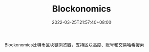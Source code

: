 ﻿---
weight: 
title: "Blockonomics"
description: "Blockonomics比特币区块链浏览器，支持区块高度、账号和交易哈希搜索"
date: 2022-03-25T21:57:40+08:00
lastmod: 2022-03-25T16:45:40+08:00
draft: false
authors: ["Metabd"]
featuredImage: "blockonomics.jpg"
link: ""
tags: ["区块链浏览器","Blockonomics"]
categories: ["navigation"]
navigation: ["区块链浏览器"]
lightgallery: true
toc: true
pinned: false
recommend: false
recommend1: false
---
Blockonomics比特币区块链浏览器，支持区块高度、账号和交易哈希搜索
